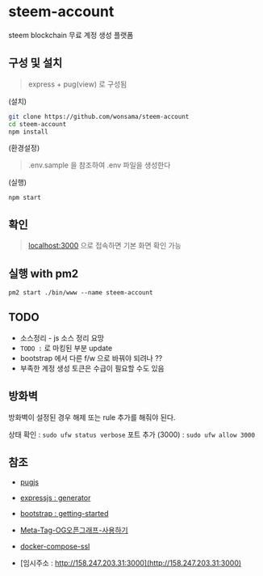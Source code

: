 # steem-account

steem blockchain 무료 계정 생성 플랫폼

## 구성 및 설치

> express + pug(view) 로 구성됨

(설치)

```sh
git clone https://github.com/wonsama/steem-account
cd steem-account
npm install 
```

(환경설정)

> .env.sample 을 참조하여 .env 파일을 생성한다

(실행)

`npm start`

## 확인

> [localhost:3000](http://localhost:3000) 으로 접속하면 기본 화면 확인 가능

## 실행 with pm2

`pm2 start ./bin/www --name steem-account`

## TODO

* 소스정리 - js 소스 정리 요망
* `TODO :` 로 마킹된 부분 update
* bootstrap 에서 다른 f/w 으로 바꿔야 되려나 ??
* 부족한 계정 생성 토큰은 수급이 필요할 수도 있음

## 방화벽

방화벽이 설정된 경우 해제 또는 rule 추가를 해줘야 된다.

상태 확인 : `sudo ufw status verbose`
포트 추가 (3000) : `sudo ufw allow 3000`

## 참조

* [pugjs](https://pugjs.org/)
* [expressjs : generator](https://expressjs.com/ko/starter/generator.html)
* [bootstrap : getting-started](https://getbootstrap.com/docs/5.1/getting-started/introduction/)
* [Meta-Tag-OG오픈그래프-사용하기](https://velog.io/@byeol4001/Meta-Tag-OG%EC%98%A4%ED%94%88%EA%B7%B8%EB%9E%98%ED%94%84-%EC%82%AC%EC%9A%A9%ED%95%98%EA%B8%B0)

* [docker-compose-ssl](http://52.78.22.201/tutorials/weplanet/docker-compose-ssl/)
* [임시주소 : http://158.247.203.31:3000](http://158.247.203.31:3000)